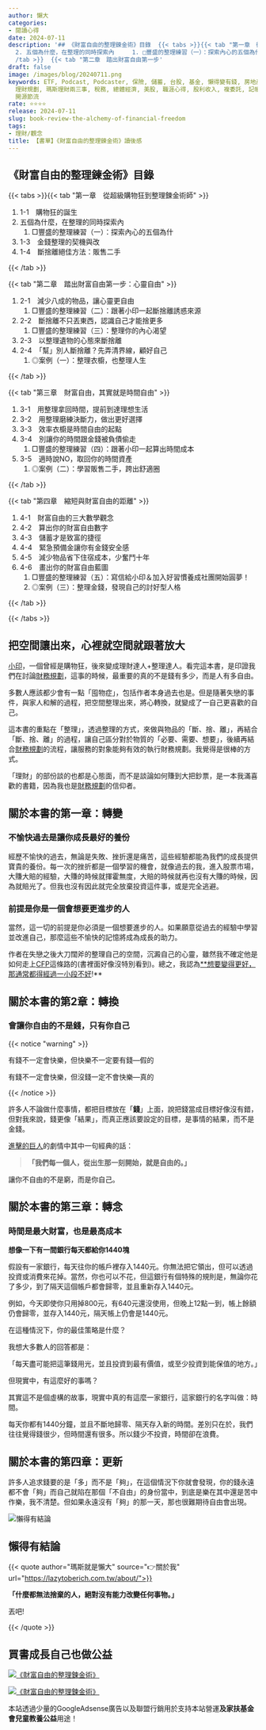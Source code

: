 ```yaml
---
author: 懶大
categories:
- 閱讀心得
date: 2024-07-11
description: '## 《財富自由的整理鍊金術》目錄  {{< tabs >}}{{< tab "第一章　從超級購物狂到整理鍊金術師" >}}  1. 1-1　購物狂的誕生
  2. 五個為什麼，在整理的同時探索內     1. □豐盛的整理練習（一）：探索內心的五個為什 3. 1-3　金錢整理的契機與改 4. 1-4　斷捨離絕佳方法：販售二手  {{<
  /tab >}}  {{< tab "第二章　踏出財富自由第一步'
draft: false
image: /images/blog/20240711.png
keywords: ETF, Podcast, Podcaster, 保險, 儲蓄, 台股, 基金, 懶得變有錢, 房地產, 投資, 投資理財, 支出, 收入, 理財,
  理財規劃, 瑪斯理財兩三事, 稅務, 總體經濟, 美股, 職涯心得, 股利收入, 複委託, 記帳, 閱讀心得, 財務規劃, 財商, 貸款, 資產配置, 退休規劃,
  開源節流
rate: ⭐⭐⭐⭐
release: 2024-07-11
slug: book-review-the-alchemy-of-financial-freedom
tags:
- 理財/觀念
title: 【書單】《財富自由的整理鍊金術》讀後感
---
```

## 《財富自由的整理鍊金術》目錄

{{< tabs >}}{{< tab "第一章　從超級購物狂到整理鍊金術師" >}}

1. 1-1　購物狂的誕生
2. 五個為什麼，在整理的同時探索內
    1. □豐盛的整理練習（一）：探索內心的五個為什
3. 1-3　金錢整理的契機與改
4. 1-4　斷捨離絕佳方法：販售二手

{{< /tab >}}

{{< tab "第二章　踏出財富自由第一步：心靈自由" >}}

1. 2-1　減少八成的物品，讓心靈更自由
    1. □豐盛的整理練習（二）：跟著小印一起斷捨離誘惑來源　
2. 2-2　斷捨離不只丟東西，認識自己才能捨更多
    1. □豐盛的整理練習（三）：整理你的內心渴望　
3. 2-3　以整理遺物的心態來斷捨離
4. 2-4　「幫」別人斷捨離？先弄清界線，顧好自己
    1. ◎案例（一）：整理衣櫥，也整理人生

{{< /tab >}}

{{< tab "第三章　財富自由，其實就是時間自由" >}}

1. 3-1　用整理拿回時間，提前到達理想生活
2. 3-2　用整理磨練決斷力，做出更好選擇
3. 3-3　效率衣櫥是時間自由的起點
4. 3-4　別讓你的時間跟金錢被負債偷走
    1. □豐盛的整理練習（四）：跟著小印一起算出時間成本
5. 3-5　適時說NO，取回你的時間資產
    1. ◎案例（二）：學習販售二手，跨出舒適圈

{{< /tab >}}

{{< tab "第四章　縮短與財富自由的距離" >}}

1. 4-1　財富自由的三大數學觀念
2. 4-2　算出你的財富自由數字
3. 4-3　儲蓄才是致富的捷徑
4. 4-4　緊急預備金讓你有金錢安全感
5. 4-5　減少物品省下住宿成本，少奮鬥十年
6. 4-6　畫出你的財富自由藍圖　　
    1. □豐盛的整理練習（五）：寫信給小印＆加入好習慣養成社團開始圓夢！
    2. ◎案例（三）：整理金錢，發現自己的討好型人格

{{< /tab >}}

{{< /tabs >}}

## 把空間讓出來，心裡就空間就跟著放大

[小印](https://life-alchemy05.com/)，一個曾經是購物狂，後來變成理財達人+整理達人。看完這本書，是印證我們在討論[財務規劃](https://lazytoberich.com.tw/categories/%E8%B2%A1%E5%8B%99%E8%A6%8F%E5%8A%83%E8%88%87%E5%BF%83%E6%85%8B/)，這事的時候，最重要的真的不是錢有多少，而是人有多自由。

多數人應該都少會有一點「囤物症」，包括作者本身過去也是。但是隨著失戀的事件，與家人和解的過程，把空間整理出來，將心轉換，就變成了一自己更喜歡的自己。

這本書的重點在「整理」，透過整理的方式，來做與物品的「斷、捨、離」，再結合「斷、捨、離」的過程，讓自己區分對於物質的「必要、需要、想要」，後續再結合[財務規劃](https://lazytoberich.com.tw/categories/%E8%B2%A1%E5%8B%99%E8%A6%8F%E5%8A%83%E8%88%87%E5%BF%83%E6%85%8B/)的流程，讓服務的對象能夠有效的執行財務規劃。我覺得是很棒的方式。

「理財」的部份談的也都是心態面，而不是談論如何賺到大把鈔票，是一本我滿喜歡的書籍，因為我也是[財務規劃](https://lazytoberich.com.tw/categories/%E8%B2%A1%E5%8B%99%E8%A6%8F%E5%8A%83%E8%88%87%E5%BF%83%E6%85%8B/)的信仰者。

## 關於本書的第一章：轉變

### 不愉快過去是讓你成長最好的養份

經歷不愉快的過去，無論是失敗、挫折還是痛苦，這些經驗都能為我們的成長提供寶貴的養份。每一次的挫折都是一個學習的機會，就像過去的我，進入股票市場，大賺大賠的經驗，大賺的時候就揮霍無度，大賠的時候就再也沒有大賺的時候，因為就賠光了。但我也沒有因此就完全放棄投資這件事，或是完全逃避。

### 前提是你是一個會想要更進步的人

當然，這一切的前提是你必須是一個想要進步的人。如果願意從過去的經驗中學習並改進自己，那麼這些不愉快的記憶將成為成長的助力。

作者在失戀之後大刀闊斧的整理自己的空間，沉澱自己的心靈，雖然我不確定他是如何走上[CFP](https://www.fpat.org.tw/)這條路的(書裡面好像沒特別看到)。總之，我認為[**想要變得更好，那通常都得經過一小段不好](https://lazytoberich.com.tw/blog/life-to-become-better-usually-requires-going-through-a-period-of-hardship/)!**

## 關於本書的第2章：轉換

### 會讓你自由的不是錢，只有你自己

{{< notice "warning" >}}

有錢不一定會快樂，但快樂不一定要有錢—假的

有錢不一定會快樂，但沒錢一定不會快樂—真的

{{< /notice >}}

許多人不論做什麼事情，都把目標放在「**錢**」上面，說把錢當成目標好像沒有錯，但對我來說，錢更像「結果」，而真正應該要設定的目標，是事情的結果，而不是金錢。

[進擊的巨人](https://zh.wikipedia.org/zh-tw/%E9%80%B2%E6%93%8A%E7%9A%84%E5%B7%A8%E4%BA%BA)的劇情中其中一句經典的話：

> **「我們每一個人，從出生那一刻開始，就是自由的。」**
> 

讓你不自由的不是窮，而是你自己。

## 關於本書的第三章：轉念

### 時間是最大財富，也是最高成本

**想像一下有一間銀行每天都給你1440塊**

假設有一家銀行，每天往你的帳戶裡存入1440元。你無法把它領出，但可以透過投資或消費來花掉。當然，你也可以不花，但這銀行有個特殊的規則是，無論你花了多少，到了隔天這個帳戶都會歸零，並且重新存入1440元。

例如，今天即使你只用掉800元，有640元還沒使用，但晚上12點一到，帳上餘額仍會歸零，並存入1440元，隔天帳上仍會是1440元。

在這種情況下，你的最佳策略是什麼？

我想大多數人的回答都是：

「每天盡可能把這筆錢用光，並且投資到最有價值，或至少投資到能保值的地方。」

但現實中，有這麼好的事嗎？

其實這不是個虛構的故事，現實中真的有這麼一家銀行，這家銀行的名字叫做：時間。

每天你都有1440分鐘，並且不斷地歸零、隔天存入新的時間。差別只在於，我們往往覺得錢很少，但時間還有很多。所以錢少不投資，時間卻在浪費。

## 關於本書的第四章：更新

許多人追求錢要的是「多」而不是「夠」，在這個情況下你就會發現，你的錢永遠都不會「夠」而自己就陷在那個「不自由」的身份當中，到底是樂在其中還是苦中作樂，我不清楚。但如果永遠沒有「夠」的那一天，那也很難期待自由會出現。

![懶得有結論](/images/blog/lazytobeconclude.svg)

## 懶得有結論

{{< quote author="瑪斯就是懶大" source="👉關於我" url="https://lazytoberich.com.tw/about/">}}

**「什麼都無法捨棄的人，絕對沒有能力改變任何事物。」**

丟吧!

{{< /quote >}}

## 買書成長自己也做公益

[![《財富自由的整理鍊金術》](/images/blog/books.png)
](https://www.books.com.tw/exep/assp.php/shamangels/products/0010919750?utm_source=shamangels&utm_medium=ap-books&utm_content=recommend&utm_campaign=ap-202407)

[![《財富自由的整理鍊金術》](/images/blog/momobooks.png)
](https://www.momoshop.com.tw/goods/GoodsDetail.jsp?i_code=9923534&Area=search&mdiv=403&oid=0_1&cid=index&kw=%E8%B2%A1%E5%AF%8C%E8%87%AA%E7%94%B1%E7%9A%84%E6%95%B4%E7%90%86%E9%8D%8A%E9%87%91%E8%A1%93&memid=6000021729&cid=apuad&oid=1&osm=league)

本站透過少量的GoogleAdsense廣告以及聯盟行銷用於支持本站營運**及家扶基金會兒童教養公益**用途！